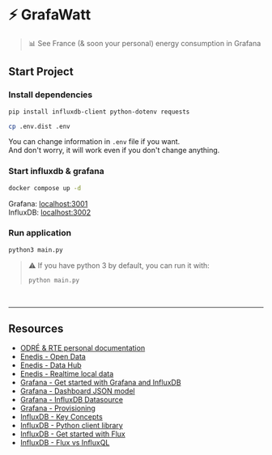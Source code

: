 # ⚡️ GrafaWatt

> 📊️ See France (& soon your personal) energy consumption in Grafana

## Start Project

### Install dependencies

```bash
pip install influxdb-client python-dotenv requests

cp .env.dist .env
```

You can change information in `.env` file if you want.  
And don't worry, it will work even if you don't change anything.

### Start influxdb & grafana

```bash
docker compose up -d
```

Grafana: [localhost:3001](http://localhost:3001)   
InfluxDB: [localhost:3002](http://localhost:3002)

### Run application

```bash
python3 main.py
```

> ⚠️ If you have python 3 by default, you can run it with:
> ```bash
> python main.py
> ```

<br>
<hr>

## Resources

- [ODRÉ & RTE personal documentation](./doc)
- [Enedis - Open Data](https://data.enedis.fr/pages/accueil/)
- [Enedis - Data Hub](https://datahub-enedis.fr/)
- [Enedis - Realtime local data](https://datahub-enedis.fr/donnees-aval/)
- [Grafana - Get started with Grafana and InfluxDB](https://grafana.com/docs/grafana/latest/getting-started/get-started-grafana-influxdb/)
- [Grafana - Dashboard JSON model](https://grafana.com/docs/grafana/latest/dashboards/build-dashboards/view-dashboard-json-model/)
- [Grafana - InfluxDB Datasource](https://grafana.com/docs/grafana/latest/datasources/influxdb)
- [Grafana - Provisioning](https://grafana.com/docs/grafana/latest/administration/provisioning/)
- [InfluxDB - Key Concepts](https://docs.influxdata.com/influxdb/v2.6/reference/key-concepts/)
- [InfluxDB - Python client library](https://docs.influxdata.com/influxdb/cloud/api-guide/client-libraries/python/)
- [InfluxDB - Get started with Flux](https://docs.influxdata.com/influxdb/v2.6/query-data/get-started/)
- [InfluxDB - Flux vs InfluxQL](https://docs.influxdata.com/influxdb/v2.6/reference/syntax/flux/flux-vs-influxql/)
